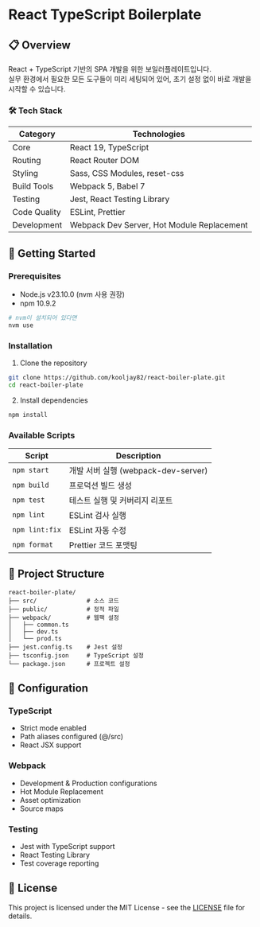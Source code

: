 # React TypeScript Boilerplate

## 📋 Overview

React + TypeScript 기반의 SPA 개발을 위한 보일러플레이트입니다.  
실무 환경에서 필요한 모든 도구들이 미리 세팅되어 있어, 초기 설정 없이 바로 개발을 시작할 수 있습니다.

### 🛠️ Tech Stack

| Category       | Technologies                                   |
|---------------|-----------------------------------------------|
| Core          | React 19, TypeScript                          |
| Routing       | React Router DOM                              |
| Styling       | Sass, CSS Modules, reset-css                  |
| Build Tools   | Webpack 5, Babel 7                            |
| Testing       | Jest, React Testing Library                   |
| Code Quality  | ESLint, Prettier                              |
| Development   | Webpack Dev Server, Hot Module Replacement    |

## 🚀 Getting Started

### Prerequisites

- Node.js v23.10.0 (nvm 사용 권장)
- npm 10.9.2

```bash
# nvm이 설치되어 있다면
nvm use
```

### Installation

1. Clone the repository
```bash
git clone https://github.com/kooljay82/react-boiler-plate.git
cd react-boiler-plate
```

2. Install dependencies
```bash
npm install
```

### Available Scripts

| Script        | Description                                   |
|--------------|-----------------------------------------------|
| `npm start`  | 개발 서버 실행 (webpack-dev-server)           |
| `npm build`  | 프로덕션 빌드 생성                            |
| `npm test`   | 테스트 실행 및 커버리지 리포트                |
| `npm lint`   | ESLint 검사 실행                             |
| `npm lint:fix` | ESLint 자동 수정                            |
| `npm format` | Prettier 코드 포맷팅                         |

## 📁 Project Structure

```
react-boiler-plate/
├── src/              # 소스 코드
├── public/           # 정적 파일
├── webpack/          # 웹팩 설정
│   ├── common.ts
│   ├── dev.ts
│   └── prod.ts
├── jest.config.ts    # Jest 설정
├── tsconfig.json     # TypeScript 설정
└── package.json      # 프로젝트 설정
```

## 🔧 Configuration

### TypeScript
- Strict mode enabled
- Path aliases configured (@/src)
- React JSX support

### Webpack
- Development & Production configurations
- Hot Module Replacement
- Asset optimization
- Source maps

### Testing
- Jest with TypeScript support
- React Testing Library
- Test coverage reporting

## 📝 License

This project is licensed under the MIT License - see the [LICENSE](LICENSE) file for details.
